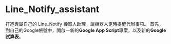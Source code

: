 # Line_Notify_assistant
打造專屬自己的 Line_Notify 機器人助理，讓機器人定時提醒代辦事項。
首先，到自己的Google帳號中，開啟一新的**Google App Script**專案，以及新的**Google試算表**。



